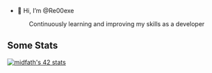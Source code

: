 - 👋 Hi, I’m @Re00exe
<p align="center">
  Continuously learning and improving my skills as a developer
</p>

## Some Stats

[![midfath's 42 stats](https://badge.mediaplus.ma/kettlebells/midfath?1337Badge=off)](https://github.com/oakoudad/badge42)

<!---
Re00exe/Re00exe is a ✨ special ✨ repository because its `README.md` (this file) appears on your GitHub profile.
You can click the Preview link to take a look at your changes.
--->
